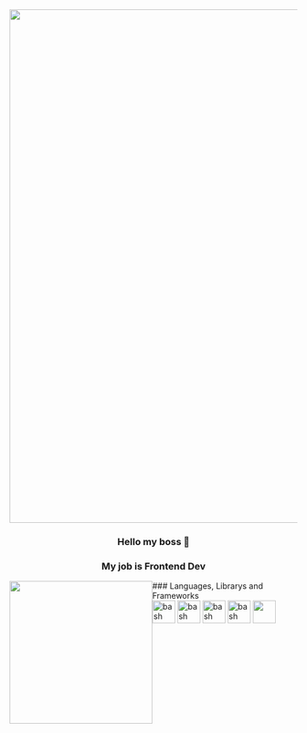 <div align="center">
   <div align="center"><img src="https://media.giphy.com/media/v1.Y2lkPTc5MGI3NjExM3p4c2VxMXpsbXBpZGxjNHRmMDN0cnB5MmZ1cTNmOXBjcnU5dGR3ciZlcD12MV9pbnRlcm5hbF9naWZfYnlfaWQmY3Q9cw/CkgDjq1lvG6dGqTU61/giphy.gif" width="900px"/></div>
</div>

<div align="center">

  ### Hello my boss 👋
  ### My job is Frontend Dev

</div>

<div style="display: flex; justify-content: space-between;">
  <img src="https://media.giphy.com/media/v1.Y2lkPTc5MGI3NjExeGRuZ2t6NDZ2dWtkM25hZTQ1ODdramMzZGo3ZDl4cmZ6NGZyd2F3ayZlcD12MV9pbnRlcm5hbF9naWZfYnlfaWQmY3Q9cw/eIx7liaVwx3hqcuE31/giphy.gif" width="250" height="250"/>
   <div>
        ### Languages, Librarys and Frameworks<br>
          <img src="https://cdn-icons-png.flaticon.com/512/888/888859.png" alt="bash" width="40" height="40"/> <img src="https://cdn-icons-png.flaticon.com/512/888/888897.png" alt="bash" width="40" height="40"/>  <img src="https://cdn-icons-png.flaticon.com/512/1199/1199124.png" alt="bash" width="40" height="40"/> <img src="https://upload.wikimedia.org/wikipedia/commons/thumb/a/a7/React-icon.svg/1150px-React-icon.svg.png" alt="bash" width="40" height="40"/> <img src="https://static-00.iconduck.com/assets.00/tailwind-css-icon-2048x1229-u8dzt4uh.png" width="40" height="40"/> 
   </div>
</div>





